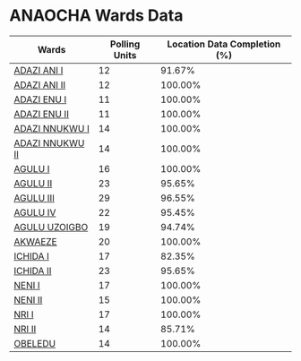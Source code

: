 
# ANAOCHA Wards Data

| Wards | Polling Units | Location Data Completion (%) |
| ---- | ----- | ------- |
| [ADAZI ANI I](./wards/796-adazi-ani-i) | 12 | 91.67% |
| [ADAZI ANI II](./wards/797-adazi-ani-ii) | 12 | 100.00% |
| [ADAZI ENU  I](./wards/798-adazi-enu-i) | 11 | 100.00% |
| [ADAZI ENU  II](./wards/799-adazi-enu-ii) | 11 | 100.00% |
| [ADAZI NNUKWU  I](./wards/800-adazi-nnukwu-i) | 14 | 100.00% |
| [ADAZI NNUKWU  II](./wards/801-adazi-nnukwu-ii) | 14 | 100.00% |
| [AGULU  I](./wards/802-agulu-i) | 16 | 100.00% |
| [AGULU  II](./wards/803-agulu-ii) | 23 | 95.65% |
| [AGULU  III](./wards/804-agulu-iii) | 29 | 96.55% |
| [AGULU   IV](./wards/805-agulu-iv) | 22 | 95.45% |
| [AGULU UZOIGBO](./wards/806-agulu-uzoigbo) | 19 | 94.74% |
| [AKWAEZE](./wards/807-akwaeze) | 20 | 100.00% |
| [ICHIDA I](./wards/808-ichida-i) | 17 | 82.35% |
| [ICHIDA II](./wards/809-ichida-ii) | 23 | 95.65% |
| [NENI  I](./wards/810-neni-i) | 17 | 100.00% |
| [NENI  II](./wards/811-neni-ii) | 15 | 100.00% |
| [NRI  I](./wards/812-nri-i) | 17 | 100.00% |
| [NRI  II](./wards/813-nri-ii) | 14 | 85.71% |
| [OBELEDU](./wards/814-obeledu) | 14 | 100.00% |




